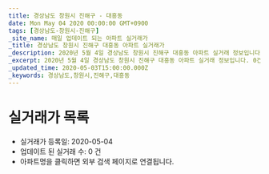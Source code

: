 ```yaml
---
title: 경상남도 창원시 진해구 - 대흥동
date: Mon May 04 2020 00:00:00 GMT+0900
tags: [경상남도-창원시-진해구]
_site_name: 매일 업데이트 되는 아파트 실거래가
_title: 경상남도 창원시 진해구 대흥동 아파트 실거래가
_description: 2020년 5월 4일 경상남도 창원시 진해구 대흥동 아파트 실거래 정보입니다. 0건 아파트 정보가 있습니다.
_excerpt: 2020년 5월 4일 경상남도 창원시 진해구 대흥동 아파트 실거래 정보입니다. 0건 아파트 정보가 있습니다.
_updated_time: 2020-05-03T15:00:00.000Z
_keywords: 경상남도,창원시,진해구,대흥동
---
```






# 실거래가 목록
- 실거래가 등록일: 2020-05-04
- 업데이트 된 실거래 수: 0 건
- 아파트명을 클릭하면 외부 검색 페이지로 연결됩니다.




